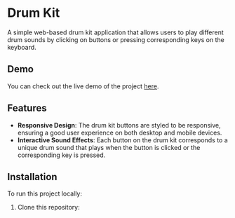 # Drum Kit

A simple web-based drum kit application that allows users to play different drum sounds by clicking on buttons or pressing corresponding keys on the keyboard.

## Demo

You can check out the live demo of the project [here](https://manishojha3.github.io/Drum-kit-js/).

## Features

- **Responsive Design**: The drum kit buttons are styled to be responsive, ensuring a good user experience on both desktop and mobile devices.
- **Interactive Sound Effects**: Each button on the drum kit corresponds to a unique drum sound that plays when the button is clicked or the corresponding key is pressed.

## Installation

To run this project locally:

1. Clone this repository:
